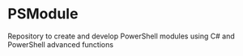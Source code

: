 # PSModule
Repository to create and develop PowerShell modules using C# and PowerShell advanced functions 
